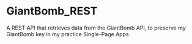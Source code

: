 # GiantBomb_REST
A REST API that retrieves data from the GiantBomb API, to preserve my GiantBomb key in my practice Single-Page Apps
